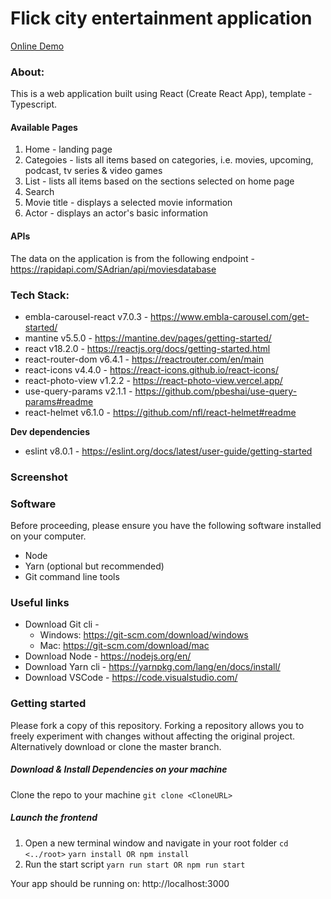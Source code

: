 # Flick city entertainment application

[Online Demo](https://kelvink96ltd.github.io/flick-city/ "Online Demo")

### About:
This is a web application built using React (Create React App), template - Typescript.

#### Available Pages
1. Home - landing page
2. Categoies - lists all items based on categories, i.e. movies, upcoming, podcast, tv series & video games
3. List - lists all items based on the sections selected on home page
4. Search
4. Movie title - displays a selected movie information
5. Actor - displays an actor's basic information

#### APIs
The data on the application is from the following endpoint - https://rapidapi.com/SAdrian/api/moviesdatabase

### Tech Stack:
- embla-carousel-react v7.0.3 - https://www.embla-carousel.com/get-started/
- mantine v5.5.0 - https://mantine.dev/pages/getting-started/
- react v18.2.0 - https://reactjs.org/docs/getting-started.html
- react-router-dom v6.4.1 - https://reactrouter.com/en/main
- react-icons v4.4.0 - https://react-icons.github.io/react-icons/
- react-photo-view v1.2.2 - https://react-photo-view.vercel.app/
- use-query-params v2.1.1 - https://github.com/pbeshai/use-query-params#readme
- react-helmet v6.1.0 - https://github.com/nfl/react-helmet#readme

**Dev dependencies**
- eslint v8.0.1 - https://eslint.org/docs/latest/user-guide/getting-started

### Screenshot

### Software
Before proceeding, please ensure you have the following software installed on your computer.
- Node
- Yarn (optional but recommended)
- Git command line tools

### Useful links
- Download Git cli -
    - Windows: https://git-scm.com/download/windows
    - Mac: https://git-scm.com/download/mac
- Download Node - https://nodejs.org/en/
- Download Yarn cli - https://yarnpkg.com/lang/en/docs/install/
- Download VSCode - https://code.visualstudio.com/

### Getting started
Please fork a copy of this repository. Forking a repository allows you to freely experiment with changes without affecting the original project. Alternatively download or clone the master branch.

##### Download & Install Dependencies on your machine
Clone the repo to your machine
`git clone <CloneURL>`

##### Launch the frontend
1. Open a new terminal window and navigate in your root folder
   `cd <../root>`
   `yarn install OR npm install`
2. Run the start script
   `yarn run start OR npm run start`

Your app should be running on: http://localhost:3000
